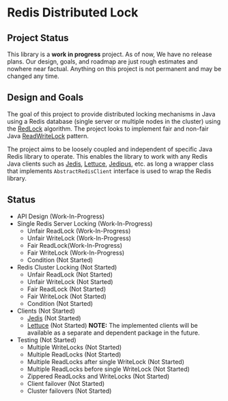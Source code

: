 # Redis Distributed Lock

## Project Status
This library is a **work in progress** project. As of now, We have no release plans. Our design, goals, and roadmap are just rough estimates and nowhere near factual. Anything on this project is not permanent and may be changed any time.

## Design and Goals
The goal of this project to provide distributed locking mechanisms in Java using a Redis database (single server or multiple nodes in the cluster) using the [RedLock](https://redis.io/topics/distlock) algorithm. The project looks to implement fair and non-fair Java [ReadWriteLock](https://docs.oracle.com/javase/8/docs/api/java/util/concurrent/locks/ReadWriteLock.html) pattern.

The project aims to be loosely coupled and independent of specific Java Redis library to operate. This enables the library to work with any Redis Java clients such as [Jedis](https://github.com/xetorthio/jedis), [Lettuce](https://github.com/lettuce-io/lettuce-core), [Jedipus](https://github.com/jamespedwards42/jedipus), etc. as long a wrapper class that implements `AbstractRedisClient` interface is used to wrap the Redis library.

## Status

 - API Design (Work-In-Progress)
 - Single Redis Server Locking (Work-In-Progress)
	 - Unfair ReadLock (Work-In-Progress)
	 - Unfair WriteLock (Work-In-Progress)
	 - Fair ReadLock(Work-In-Progress)
	 - Fair WriteLock (Work-In-Progress)
	 - Condition (Not Started)
 - Redis Cluster Locking (Not Started)
	 - Unfair ReadLock (Not Started)
	 - Unfair WriteLock (Not Started)
	 - Fair ReadLock (Not Started)
	 - Fair WriteLock (Not Started)
	 - Condition (Not Started)
 - Clients (Not Started)
	 - [Jedis](https://github.com/xetorthio/jedis) (Not Started)
	 - [Lettuce](https://github.com/lettuce-io/lettuce-core) (Not Started)
	 **NOTE:** The implemented clients will be available as a separate and dependent package in the future.
 - Testing (Not Started)
	 - Multiple WriteLocks (Not Started)
	 - Multiple ReadLocks (Not Started)
	 - Multiple ReadLocks after single WriteLock (Not Started)
	 - Multiple ReadLocks before single WriteLock (Not Started)
	 - Zippered ReadLocks and WriteLocks (Not Started)
     - Client failover (Not Started)
     - Cluster failovers (Not Started)
